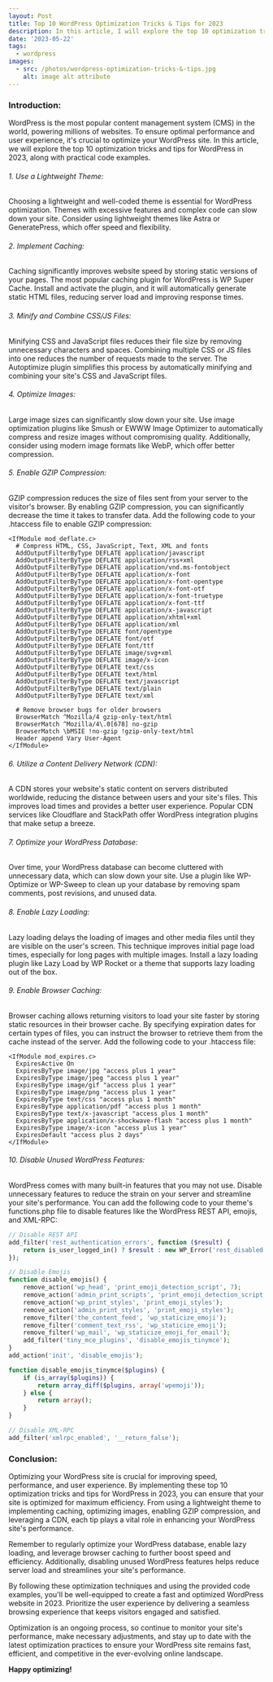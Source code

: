 ```yaml
---
layout: Post
title: Top 10 WordPress Optimization Tricks & Tips for 2023
description: In this article, I will explore the top 10 optimization tricks and tips for WordPress in 2023, along with practical code examples.
date: '2023-05-22'
tags:
  - wordpress
images:
  - src: /photos/wordpress-optimization-tricks-&-tips.jpg
    alt: image alt attribute
---
```


### Introduction:

WordPress is the most popular content management system (CMS) in the world, powering millions of websites. To ensure optimal performance and user experience, it's crucial to optimize your WordPress site. In this article, we will explore the top 10 optimization tricks and tips for WordPress in 2023, along with practical code examples.

###### 1. Use a Lightweight Theme:
Choosing a lightweight and well-coded theme is essential for WordPress optimization. Themes with excessive features and complex code can slow down your site. Consider using lightweight themes like Astra or GeneratePress, which offer speed and flexibility.

###### 2. Implement Caching:
Caching significantly improves website speed by storing static versions of your pages. The most popular caching plugin for WordPress is WP Super Cache. Install and activate the plugin, and it will automatically generate static HTML files, reducing server load and improving response times.

###### 3. Minify and Combine CSS/JS Files:
Minifying CSS and JavaScript files reduces their file size by removing unnecessary characters and spaces. Combining multiple CSS or JS files into one reduces the number of requests made to the server. The Autoptimize plugin simplifies this process by automatically minifying and combining your site's CSS and JavaScript files.

###### 4. Optimize Images:
Large image sizes can significantly slow down your site. Use image optimization plugins like Smush or EWWW Image Optimizer to automatically compress and resize images without compromising quality. Additionally, consider using modern image formats like WebP, which offer better compression.

###### 5. Enable GZIP Compression:
GZIP compression reduces the size of files sent from your server to the visitor's browser. By enabling GZIP compression, you can significantly decrease the time it takes to transfer data. Add the following code to your .htaccess file to enable GZIP compression:

```apacheconf showLineNumbers
<IfModule mod_deflate.c>
  # Compress HTML, CSS, JavaScript, Text, XML and fonts
  AddOutputFilterByType DEFLATE application/javascript
  AddOutputFilterByType DEFLATE application/rss+xml
  AddOutputFilterByType DEFLATE application/vnd.ms-fontobject
  AddOutputFilterByType DEFLATE application/x-font
  AddOutputFilterByType DEFLATE application/x-font-opentype
  AddOutputFilterByType DEFLATE application/x-font-otf
  AddOutputFilterByType DEFLATE application/x-font-truetype
  AddOutputFilterByType DEFLATE application/x-font-ttf
  AddOutputFilterByType DEFLATE application/x-javascript
  AddOutputFilterByType DEFLATE application/xhtml+xml
  AddOutputFilterByType DEFLATE application/xml
  AddOutputFilterByType DEFLATE font/opentype
  AddOutputFilterByType DEFLATE font/otf
  AddOutputFilterByType DEFLATE font/ttf
  AddOutputFilterByType DEFLATE image/svg+xml
  AddOutputFilterByType DEFLATE image/x-icon
  AddOutputFilterByType DEFLATE text/css
  AddOutputFilterByType DEFLATE text/html
  AddOutputFilterByType DEFLATE text/javascript
  AddOutputFilterByType DEFLATE text/plain
  AddOutputFilterByType DEFLATE text/xml

  # Remove browser bugs for older browsers
  BrowserMatch ^Mozilla/4 gzip-only-text/html
  BrowserMatch ^Mozilla/4\.0[678] no-gzip
  BrowserMatch \bMSIE !no-gzip !gzip-only-text/html
  Header append Vary User-Agent
</IfModule>
```

###### 6. Utilize a Content Delivery Network (CDN):
A CDN stores your website's static content on servers distributed worldwide, reducing the distance between users and your site's files. This improves load times and provides a better user experience. Popular CDN services like Cloudflare and StackPath offer WordPress integration plugins that make setup a breeze.

###### 7. Optimize your WordPress Database:
Over time, your WordPress database can become cluttered with unnecessary data, which can slow down your site. Use a plugin like WP-Optimize or WP-Sweep to clean up your database by removing spam comments, post revisions, and unused data.

###### 8. Enable Lazy Loading:
Lazy loading delays the loading of images and other media files until they are visible on the user's screen. This technique improves initial page load times, especially for long pages with multiple images. Install a lazy loading plugin like Lazy Load by WP Rocket or a theme that supports lazy loading out of the box.

###### 9. Enable Browser Caching:
Browser caching allows returning visitors to load your site faster by storing static resources in their browser cache. By specifying expiration dates for certain types of files, you can instruct the browser to retrieve them from the cache instead of the server. Add the following code to your .htaccess file:

```apacheconf showLineNumbers
<IfModule mod_expires.c>
  ExpiresActive On
  ExpiresByType image/jpg "access plus 1 year"
  ExpiresByType image/jpeg "access plus 1 year"
  ExpiresByType image/gif "access plus 1 year"
  ExpiresByType image/png "access plus 1 year"
  ExpiresByType text/css "access plus 1 month"
  ExpiresByType application/pdf "access plus 1 month"
  ExpiresByType text/x-javascript "access plus 1 month"
  ExpiresByType application/x-shockwave-flash "access plus 1 month"
  ExpiresByType image/x-icon "access plus 1 year"
  ExpiresDefault "access plus 2 days"
</IfModule>
```

###### 10. Disable Unused WordPress Features:
WordPress comes with many built-in features that you may not use. Disable unnecessary features to reduce the strain on your server and streamline your site's performance. You can add the following code to your theme's functions.php file to disable features like the WordPress REST API, emojis, and XML-RPC:

```php showLineNumbers
// Disable REST API
add_filter('rest_authentication_errors', function ($result) {
    return is_user_logged_in() ? $result : new WP_Error('rest_disabled', 'REST API is disabled.', array('status' => 403));
});

// Disable Emojis
function disable_emojis() {
    remove_action('wp_head', 'print_emoji_detection_script', 7);
    remove_action('admin_print_scripts', 'print_emoji_detection_script');
    remove_action('wp_print_styles', 'print_emoji_styles');
    remove_action('admin_print_styles', 'print_emoji_styles');
    remove_filter('the_content_feed', 'wp_staticize_emoji');
    remove_filter('comment_text_rss', 'wp_staticize_emoji');
    remove_filter('wp_mail', 'wp_staticize_emoji_for_email');
    add_filter('tiny_mce_plugins', 'disable_emojis_tinymce');
}
add_action('init', 'disable_emojis');

function disable_emojis_tinymce($plugins) {
    if (is_array($plugins)) {
        return array_diff($plugins, array('wpemoji'));
    } else {
        return array();
    }
}

// Disable XML-RPC
add_filter('xmlrpc_enabled', '__return_false');
```

### Conclusion:

Optimizing your WordPress site is crucial for improving speed, performance, and user experience. By implementing these top 10 optimization tricks and tips for WordPress in 2023, you can ensure that your site is optimized for maximum efficiency. From using a lightweight theme to implementing caching, optimizing images, enabling GZIP compression, and leveraging a CDN, each tip plays a vital role in enhancing your WordPress site's performance.

Remember to regularly optimize your WordPress database, enable lazy loading, and leverage browser caching to further boost speed and efficiency. Additionally, disabling unused WordPress features helps reduce server load and streamlines your site's performance.

By following these optimization techniques and using the provided code examples, you'll be well-equipped to create a fast and optimized WordPress website in 2023. Prioritize the user experience by delivering a seamless browsing experience that keeps visitors engaged and satisfied.

Optimization is an ongoing process, so continue to monitor your site's performance, make necessary adjustments, and stay up to date with the latest optimization practices to ensure your WordPress site remains fast, efficient, and competitive in the ever-evolving online landscape.

**Happy optimizing!**